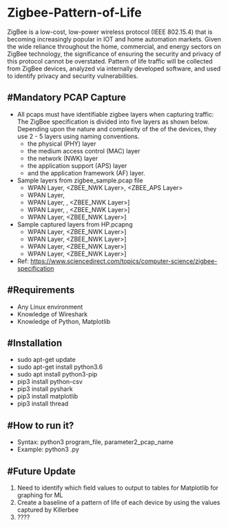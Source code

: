 # Zigbee-Pattern-of-Life

ZigBee is a low-cost, low-power wireless protocol (IEEE 802.15.4) that is becoming increasingly popular in IOT and home automation markets.  Given the wide reliance throughout the home, commercial, and energy sectors on ZigBee technology, the significance of ensuring the security and privacy of this protocol cannot be overstated. Pattern of life traffic will be collected from ZigBee devices, analyzed via internally developed software, and used to identify privacy and security vulnerabilities.

#Mandatory PCAP Capture
-----------------------
- All pcaps must have identifiable zigbee layers when capturing traffic: The ZigBee specification is divided into five layers as shown below. Depending upon the nature and complexity of the of the devices, they use 2 - 5 layers using naming conventions.
   + the physical (PHY) layer
   + the medium access control (MAC) layer
   + the network (NWK) layer
   + the application support (APS) layer
   + and the application framework (AF) layer.
- Sample layers from zigbee_sample.pcap file
   - WPAN Layer, <ZBEE_NWK Layer>, <ZBEE_APS Layer>
   - WPAN Layer, 
   - WPAN Layer, , <ZBEE_NWK Layer>]
   - WPAN Layer, , <ZBEE_NWK Layer>]
   - WPAN Layer, <ZBEE_NWK Layer>]
- Sample captured layers from HP.pcapng
   + WPAN Layer, <ZBEE_NWK Layer>]
   + WPAN Layer,  <ZBEE_NWK Layer>]
   + WPAN Layer,  <ZBEE_NWK Layer>]
   + WPAN Layer,  <ZBEE_NWK Layer>]
- Ref: https://www.sciencedirect.com/topics/computer-science/zigbee-specification
 
#Requirements
-------------
- Any Linux environment
- Knowledge of Wireshark
- Knowledge of Python, Matplotlib

#Installation
-------------
- sudo apt-get update
- sudo apt-get install python3.6
- sudo apt install python3-pip
- pip3 install python-csv
- pip3 install pyshark
- pip3 install matplotlib
- pip3 install thread

#How to run it?
---------------
- Syntax: python3 program_file, parameter2_pcap_name
- Example: python3 <filename>.py <pcap>
  
#Future Update
---------------------------------
1. Need to identify which field values to output to tables for Matplotlib for graphing for ML
2. Create a baseline of a pattern of life of each device by using the values captured by Killerbee
3. ????
